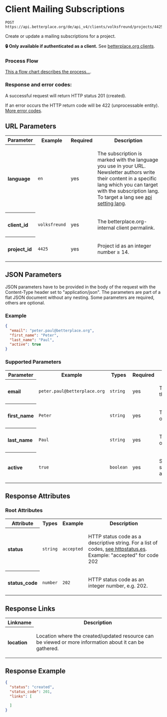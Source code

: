 
# Client Mailing Subscriptions

```Cirru
POST https://api.betterplace.org/de/api_v4/clients/volksfreund/projects/4425/mailing_subscriptions.json
```

Create or update a mailing subscriptions for a project.

**:lock: Only available if authenticated as a client.**
See [betterplace.org clients](../README.md#client-api).


### Process Flow

[This a flow chart describes the process…](https://ixwphj.axshare.com/user-subscriptions-flow.html).


### Response and error codes:

A successful request will return HTTP status 201 (created).

If an error occurs the HTTP return code will be 422 (unprocessable
entity). [More error codes](../README.md#http-status-codes).


## URL Parameters

<table>
  <tr>
    <th>Parameter</th>
    <th>Example</th>
    <th>Required</th>
    <th>Description</th>
  </tr>
  <tr>
    <th align="left">language</th>
    <td><code>en</code></td>
    <td>yes</td>
<td>

The subscription is marked with the language you use in your URL.
Newsletter authors write their content in a specific lang which you can
target with the subscription lang. To target a lang see
<a href="../README.md#addressing-the-locale-of-a-resource">api setting lang</a>.


</td>
  </tr>
  <tr>
    <th align="left">client_id</th>
    <td><code>volksfreund</code></td>
    <td>yes</td>
<td>

The betterplace.org-internal client permalink.

</td>
  </tr>
  <tr>
    <th align="left">project_id</th>
    <td><code>4425</code></td>
    <td>yes</td>
<td>

Project id as an integer number ≥ 14.

</td>
  </tr>
</table>

## JSON Parameters

JSON parameters have to be provided in the body of the request with the
Content-Type header set to "application/json". The parameters are part of a
flat JSON document without any nesting. Some parameters are required, others
are optional.

### Example

```json
{
  "email": "peter.paul@betterplace.org",
  "first_name": "Peter",
  "last_name": "Paul",
  "active": true
}
```

### Supported Parameters

<table>
  <tr>
    <th>Parameter</th>
    <th>Example</th>
    <th>Types</th>
    <th>Required</th>
    <th>Description</th>
  </tr>
  <tr>
    <th align="left">email</th>
    <td><code>peter.paul@betterplace.org</code></td>
    <td><code>string</code></td>
    <td>
      yes
    </td>
<td>

The email of the user

</td>
  </tr>
  <tr>
    <th align="left">first_name</th>
    <td><code>Peter</code></td>
    <td><code>string</code></td>
    <td>
      yes
    </td>
<td>

The first name of the user

</td>
  </tr>
  <tr>
    <th align="left">last_name</th>
    <td><code>Paul</code></td>
    <td><code>string</code></td>
    <td>
      yes
    </td>
<td>

The last name of the user

</td>
  </tr>
  <tr>
    <th align="left">active</th>
    <td><code>true</code></td>
    <td><code>boolean</code></td>
    <td>
      yes
    </td>
<td>

State of the subscription: active/inactive

</td>
  </tr>
</table>

## Response Attributes


### Root Attributes

  <table>
    <tr>
      <th>Attribute</th>
      <th>Types</th>
      <th>Example</th>
      <th>Description</th>
    </tr>
    <tr>
      <th align="left">status</th>
      <td><code>string</code></td>
      <td><code>accepted</code></td>
<td>

HTTP status code as a descriptive string.
For a list of codes, <a href="http://httpstatus.es/">see httpstatus.es</a>.
Example: "accepted" for code 202


</td>
    </tr>
    <tr>
      <th align="left">status_code</th>
      <td><code>number</code></td>
      <td><code>202</code></td>
<td>

HTTP status code as an integer number, e.g. 202.


</td>
    </tr>
  </table>
</table>

## Response Links

<table>
  <tr>
    <th>Linkname</th>
    <th>Description</th>
  </tr>
    <tr>
<th align="left">

location

</th>
<td>

Location where the created/updated resource can be viewed or more
information about it can be gathered.


</td>
    </tr>
</table>

## Response Example

```json
{
  "status": "created",
  "status_code": 201,
  "links": [

  ]
}
```

